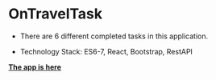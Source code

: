 # OnTravelTask

- There are 6 different completed tasks in this application.  

- Technology Stack: ES6-7, React, Bootstrap, RestAPI

**[The app is here](https://ontravel-test-task.herokuapp.com/)**
